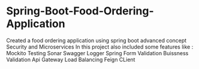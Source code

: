 # Spring-Boot-Food-Ordering-Application
Created a food ordering application using spring boot advanced concept Security and Microservices
In this project also included some features like :
Mockito Testing 
Sonar 
Swagger 
Logger 
Spring Form Validation 
Buissness Validation
Api Gateway
Load Balancing
Feign CLient
